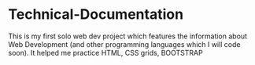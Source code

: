 # Technical-Documentation
This is my first solo web dev project which features the information about Web Development (and other programming languages which I will code soon). It helped me practice HTML, CSS grids, BOOTSTRAP
